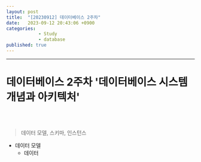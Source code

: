```yaml
---
layout: post
title:  "[20230912] 데이터베이스 2주차"
date:   2023-09-12 20:43:06 +0900
categories: 
            - Study
            - database
published: true
---
```


---
# 데이터베이스 2주차 '데이터베이스 시스템 개념과 아키텍처'

<br>
<br>

> 데이터 모델, 스키마, 인스턴스

- 데이터 모델 
  - 데이터 

